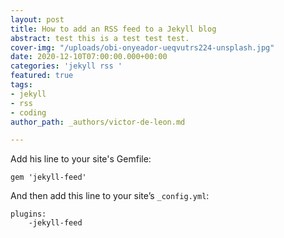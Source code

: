 ```yaml
---
layout: post
title: How to add an RSS feed to a Jekyll blog
abstract: test this is a test test test.
cover-img: "/uploads/obi-onyeador-ueqvutrs224-unsplash.jpg"
date: 2020-12-10T07:00:00.000+00:00
categories: 'jekyll rss '
featured: true
tags:
- jekyll
- rss
- coding
author_path: _authors/victor-de-leon.md

---
```

Add his line to your site's Gemfile:

    gem 'jekyll-feed'

And then add this line to your site’s `_config.yml`:

    plugins:
    	-jekyll-feed